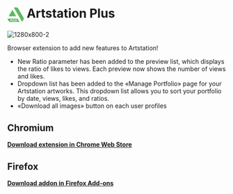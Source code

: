 # <img src="https://github.com/demiurge-ash/artstation-plus/blob/master/chrome/icons/icon-128.png" height="38" width="38" style="vertical-align: middle;"> Artstation Plus

![1280x800-2](https://github.com/demiurge-ash/artstation-plus/assets/40300551/35d716c0-f26b-4ff2-9c33-f5d33f87ffe1)

Browser extension to add new features to Artstation!

- New Ratio parameter has been added to the preview list, which displays the ratio of likes to views. 
Each preview now shows the number of views and likes. 
- Dropdown list has been added to the «Manage Portfolio» page for your Artstation artworks. 
This dropdown list allows you to sort your portfolio by date, views, likes, and ratios.
- «Download all images» button on each user profiles

## Chromium
**[Download extension in Chrome Web Store](https://chrome.google.com/webstore/detail/artstation-plus/ebdenohdcbolldkofcepdbjdibghkndc)**

## Firefox
**[Download addon in Firefox Add-ons](https://addons.mozilla.org/ru/firefox/addon/artstation-plus/)**

